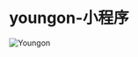 # youngon-小程序


![Youngon](https://github.com/loo41/youngon-min/blob/master/img/gh_36b2b56b0f6d_344.jpg)
